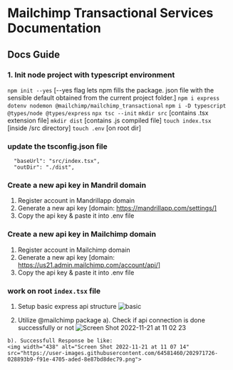 # Mailchimp Transactional Services Documentation

## Docs Guide
### 1. Init node project with typescript environment
   `npm init --yes`      [--yes flag lets npm fills the package. json file with the sensible default obtained from the current project folder.]
   `npm i express dotenv nodemon @mailchimp/mailchimp_transactional`
   `npm i -D typescript @types/node @types/express`
   `npx tsc --init`
   `mkdir src`           [contains .tsx extension file]
   `mkdir dist`          [contains .js compiled file]
   `touch index.tsx`     [inside /src directory]
   `touch .env`          [on root dir]

### update the tsconfig.json file
   ```
     "baseUrl": "src/index.tsx", 
     "outDir": "./dist",
   ```

### Create a new api key in Mandril domain 
  1. Register account in Mandrillapp domain
  2. Generate a new api key [domain: https://mandrillapp.com/settings/]
  3. Copy the api key & paste it into .env file 

### Create a new api key in Mailchimp domain 
  1. Register account in Mailchimp domain
  2. Generate a new api key [domain: https://us21.admin.mailchimp.com/account/api/]
  3. Copy the api key & paste it into .env file 
### work on root `index.tsx` file
  1. Setup basic express api structure 
    ![basic](https://user-images.githubusercontent.com/64581460/202970700-aad2a1c6-da38-4693-87e7-1d8adc1be5d1.png)
    
  2. Utilize @mailchimp package
    a). Check if api connection is done successfully or not
       ![Screen Shot 2022-11-21 at 11 02 23](https://user-images.githubusercontent.com/64581460/202971141-8c2935b1-0c03-4beb-97fb-6786e6324540.png)
       
    b). Successfull Response be like:
    <img width="438" alt="Screen Shot 2022-11-21 at 11 07 14" src="https://user-images.githubusercontent.com/64581460/202971726-028893b9-f91e-4705-aded-8e87bd8dec79.png">


  

